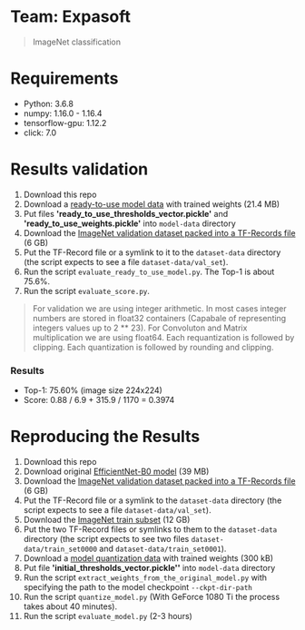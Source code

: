 # Team: Expasoft
> ImageNet classification

# Requirements
  * Python: 3.6.8
  * numpy: 1.16.0 - 1.16.4
  * tensorflow-gpu: 1.12.2
  * click: 7.0

# Results validation

 1. Download this repo
 2. Download a [ready-to-use model data](https://yadi.sk/d/0ri9Qk1GJdNomA) with trained weights (21.4 MB)
 3. Put files **'ready_to_use_thresholds_vector.pickle'** and **'ready_to_use_weights.pickle'** into `model-data` directory
 4. Download the [ImageNet validation dataset packed into a TF-Records file](https://yadi.sk/d/UVI9JniKaspHEg) (6 GB)
 5. Put the TF-Record file or a symlink to it to the `dataset-data` directory (the script expects to see a file `dataset-data/val_set`).
 6. Run the script `evaluate_ready_to_use_model.py`. The Top-1 is about 75.6%.
 7. Run the script `evaluate_score.py`.
 
> For validation we are using integer arithmetic.
> In most cases integer numbers are stored in float32 containers 
> (Capabale of representing integers values up to 2 ** 23).
> For Convoluton and Matrix multiplication we are using float64.
> Each requantization is followed by clipping.
> Each quantization is followed by rounding and clipping.
 
 ### Results
  * Top-1: 75.60% (image size 224x224)
  * Score: 0.88 / 6.9 + 315.9 / 1170 = 0.3974


# Reproducing the Results

 1. Download this repo
 2. Download original [EfficientNet-B0 model](https://storage.googleapis.com/cloud-tpu-checkpoints/efficientnet/ckptsaug/efficientnet-b0.tar.gz) (39 MB)
 3. Download the [ImageNet validation dataset packed into a TF-Records file](https://yadi.sk/d/UVI9JniKaspHEg) (6 GB)
 4. Put the TF-Record file or a symlink to the `dataset-data` directory (the script expects to see a file `dataset-data/val_set`).
 5. Download the [ImageNet train subset](https://drive.google.com/drive/folders/1xEH1DejM2e7sj1cn69H5S6rIASiVdtZO?usp=sharing) (12 GB)
 6. Put the two TF-Record files or symlinks to them to the `dataset-data` directory 
    (the script expects to see two files `dataset-data/train_set0000` and `dataset-data/train_set0001`).
 7. Download a [model quantization data](https://yadi.sk/d/0ri9Qk1GJdNomA) with trained weights (300 kB)
 8. Put file **'initial_thresholds_vector.pickle''** into `model-data` directory
 9. Run the script `extract_weights_from_the_original_model.py` with 
    specifying the path to the model checkpoint  `--ckpt-dir-path`
 10. Run the script `quantize_model.py` (With GeForce 1080 Ti the process takes about 40 minutes).
 11. Run the script `evaluate_model.py` (2-3 hours)
